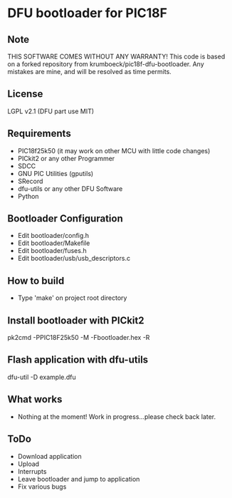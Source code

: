 DFU bootloader for PIC18F
=========================

Note
----
THIS SOFTWARE COMES WITHOUT ANY WARRANTY!
This code is based on a forked repository from krumboeck/pic18f-dfu-bootloader. Any mistakes are mine, and will be resolved as time permits. 

License
-------
LGPL v2.1 (DFU part use MIT)

Requirements
------------
* PIC18f25k50 (it may work on other MCU with little code changes)
* PICkit2 or any other Programmer
* SDCC
* GNU PIC Utilities (gputils)
* SRecord
* dfu-utils or any other DFU Software
* Python

Bootloader Configuration
------------------------
* Edit bootloader/config.h
* Edit bootloader/Makefile
* Edit bootloader/fuses.h
* Edit bootloader/usb/usb_descriptors.c

How to build
------------
* Type 'make' on project root directory

Install bootloader with PICkit2
-------------------------------
pk2cmd -PPIC18F25k50 -M -Fbootloader.hex -R

Flash application with dfu-utils
--------------------------------
dfu-util -D example.dfu

What works
----------
* Nothing at the moment! Work in progress...please check back later. 


ToDo
----
* Download application
* Upload
* Interrupts
* Leave bootloader and jump to application
* Fix various bugs
